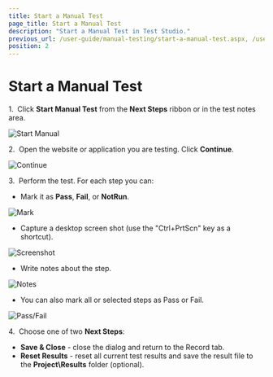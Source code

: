 ```yaml
---
title: Start a Manual Test
page_title: Start a Manual Test
description: "Start a Manual Test in Test Studio."
previous_url: /user-guide/manual-testing/start-a-manual-test.aspx, /user-guide/manual-testing/start-a-manual-test
position: 2
---
```

# Start a Manual Test

1.&nbsp; Click **Start Manual Test** from the **Next Steps** ribbon or in the test notes area.

![Start Manual][1]

2.&nbsp; Open the website or application you are testing. Click **Continue**.

![Continue][2]

3.&nbsp; Perform the test. For each step you can:

- Mark it as **Pass**, **Fail**, or **NotRun**.

![Mark][3]

- Capture a desktop screen shot (use the "Ctrl+PrtScn" key as a shortcut).

![Screenshot][4]

- Write notes about the step.

![Notes][5]

- You can also mark all or selected steps as Pass or Fail.

![Pass/Fail][6]

4.&nbsp; Choose one of two **Next Steps**:

- **Save & Close** - close the dialog and return to the Record tab.
- **Reset Results** - reset all current test results and save the result file to the **Project\Results** folder (optional).

[1]: /img/features/testing-types/manual-testing/start-test/start-manual-test-button.png
[2]: /img/features/testing-types/manual-testing/start-test/manual-test-prompt-1.png
[3]: /img/features/testing-types/manual-testing/start-test/manual-test-prompt-2.png
[4]: /img/features/testing-types/manual-testing/start-test/manual-test-prompt-2-capture-img.png
[5]: /img/features/testing-types/manual-testing/start-test/manual-test-prompt-2-comment.png
[6]: /img/features/testing-types/manual-testing/start-test/manual-test-prompt-2-pass-fail.png
